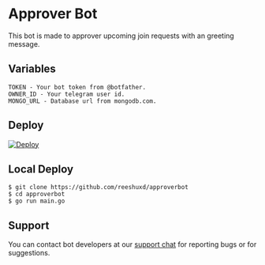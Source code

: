 # Approver Bot
This bot is made to approver upcoming join requests with an greeting message.

## Variables
```
TOKEN - Your bot token from @botfather.
OWNER_ID - Your telegram user id.
MONGO_URL - Database url from mongodb.com.
```

## Deploy
<p>
<a href="https://heroku.com/deploy">
  <img src="https://www.herokucdn.com/deploy/button.svg" alt="Deploy">
</a>
</p>

## Local Deploy
```
$ git clone https://github.com/reeshuxd/approverbot
$ cd approverbot
$ go run main.go
```

## Support 
You can contact bot developers at our [support chat](https://t.me/userchatroom) for reporting bugs or for suggestions.